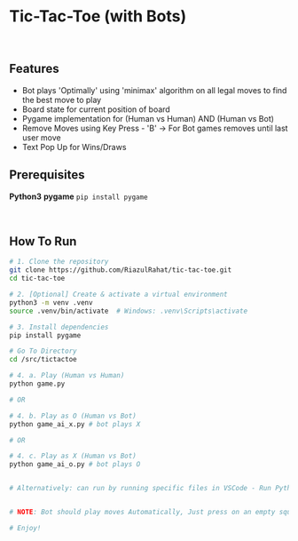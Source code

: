# Tic-Tac-Toe (with Bots)

<br/>

## Features
- Bot plays 'Optimally' using 'minimax' algorithm on all legal moves to find the best move to play
- Board state for current position of board
- Pygame implementation for (Human vs Human) AND (Human vs Bot)
- Remove Moves using Key Press - 'B' -> For Bot games removes until last user move
- Text Pop Up for Wins/Draws

## Prerequisites
 **Python3** 
 **pygame** `pip install pygame`

<br/>

## How To Run

```bash
# 1. Clone the repository
git clone https://github.com/RiazulRahat/tic-tac-toe.git
cd tic-tac-toe

# 2. [Optional] Create & activate a virtual environment
python3 -m venv .venv
source .venv/bin/activate  # Windows: .venv\Scripts\activate

# 3. Install dependencies
pip install pygame

# Go To Directory
cd /src/tictactoe

# 4. a. Play (Human vs Human)
python game.py

# OR

# 4. b. Play as O (Human vs Bot)
python game_ai_x.py # bot plays X

# OR

# 4. c. Play as X (Human vs Bot)
python game_ai_o.py # bot plays O


# Alternatively: can run by running specific files in VSCode - Run Python File


# NOTE: Bot should play moves Automatically, Just press on an empty square to play your move.

# Enjoy!